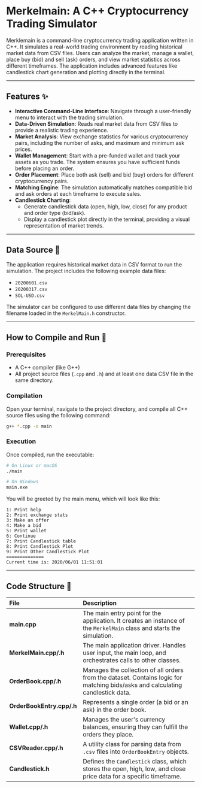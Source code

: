 # Merkelmain: A C++ Cryptocurrency Trading Simulator

Merklemain is a command-line cryptocurrency trading application written in C++. It simulates a real-world trading environment by reading historical market data from CSV files. Users can analyze the market, manage a wallet, place buy (bid) and sell (ask) orders, and view market statistics across different timeframes. The application includes advanced features like candlestick chart generation and plotting directly in the terminal.

-----

## Features ✨

  * **Interactive Command-Line Interface**: Navigate through a user-friendly menu to interact with the trading simulation.
  * **Data-Driven Simulation**: Reads real market data from CSV files to provide a realistic trading experience.
  * **Market Analysis**: View exchange statistics for various cryptocurrency pairs, including the number of asks, and maximum and minimum ask prices.
  * **Wallet Management**: Start with a pre-funded wallet and track your assets as you trade. The system ensures you have sufficient funds before placing an order.
  * **Order Placement**: Place both ask (sell) and bid (buy) orders for different cryptocurrency pairs.
  * **Matching Engine**: The simulation automatically matches compatible bid and ask orders at each timeframe to execute sales.
  * **Candlestick Charting**:
      * Generate candlestick data (open, high, low, close) for any product and order type (bid/ask).
      * Display a candlestick plot directly in the terminal, providing a visual representation of market trends.

-----

## Data Source 💾

The application requires historical market data in CSV format to run the simulation. The project includes the following example data files:

  * `20200601.csv`
  * `20200317.csv`
  * `SOL-USD.csv`

The simulator can be configured to use different data files by changing the filename loaded in the `MerkelMain.h` constructor.

-----

## How to Compile and Run 🏃

### Prerequisites

  * A C++ compiler (like G++)
  * All project source files (`.cpp` and `.h`) and at least one data CSV file in the same directory.

### Compilation

Open your terminal, navigate to the project directory, and compile all C++ source files using the following command:

```bash
g++ *.cpp -o main
```

### Execution

Once compiled, run the executable:

```bash
# On Linux or macOS
./main

# On Windows
main.exe
```

You will be greeted by the main menu, which will look like this:

```
1: Print help 
2: Print exchange stats
3: Make an offer 
4: Make a bid 
5: Print wallet 
6: Continue 
7: Print Candlestick table 
8: Print Candlestick Plot 
9: Print Other Candlestick Plot 
============== 
Current time is: 2020/06/01 11:51:01
```

-----

## Code Structure 📂

| File                  | Description                                                                                                      |
| :-------------------- | :--------------------------------------------------------------------------------------------------------------- |
| **main.cpp** | The main entry point for the application. It creates an instance of the `MerkelMain` class and starts the simulation. |
| **MerkelMain.cpp/.h** | The main application driver. Handles user input, the main loop, and orchestrates calls to other classes.           |
| **OrderBook.cpp/.h** | Manages the collection of all orders from the dataset. Contains logic for matching bids/asks and calculating candlestick data. |
| **OrderBookEntry.cpp/.h**| Represents a single order (a bid or an ask) in the order book.                                                     |
| **Wallet.cpp/.h** | Manages the user's currency balances, ensuring they can fulfill the orders they place.                           |
| **CSVReader.cpp/.h** | A utility class for parsing data from `.csv` files into `OrderBookEntry` objects.                                  |
| **Candlestick.h** | Defines the `Candlestick` class, which stores the open, high, low, and close price data for a specific timeframe. |
